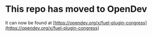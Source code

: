 # This repo has moved to OpenDev

It can now be found at [https://opendev.org/x/fuel-plugin-congress](https://opendev.org/x/fuel-plugin-congress)
